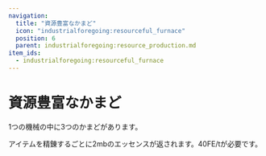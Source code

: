 ```yaml
---
navigation:
  title: "資源豊富なかまど"
  icon: "industrialforegoing:resourceful_furnace"
  position: 6
  parent: industrialforegoing:resource_production.md
item_ids:
  - industrialforegoing:resourceful_furnace
---
```


# 資源豊富なかまど

1つの機械の中に3つのかまどがあります。

アイテムを精錬するごとに<Color id="gold">2</Color>mbのエッセンスが返されます。<Color id="gold">40</Color>FE/tが必要です。



<Recipe id="industrialforegoing:resourceful_furnace" />

